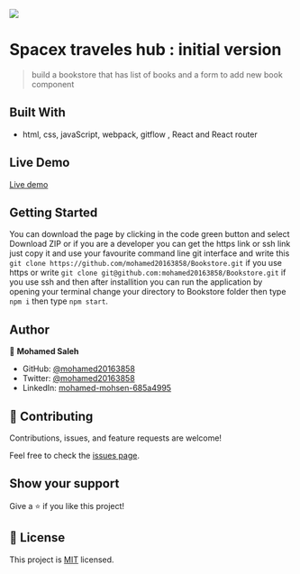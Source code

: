 ![](https://img.shields.io/badge/Microverse-blueviolet)

# Spacex traveles hub : initial version
> build a bookstore that has list of books and a form to add new book component

## Built With

- html, css, javaScript, webpack, gitflow , React and React router

## Live Demo 

[Live demo](https://mohamed20163858.github.io/Bookstore/)

## Getting Started
You can download the page by clicking in the code green button and select Download ZIP or if you are a developer 
you can get the https link or ssh link just copy it and use your favourite command line git interface and write this `git clone https://github.com/mohamed20163858/Bookstore.git` if you use https or write 
`git clone git@github.com:mohamed20163858/Bookstore.git` if you use ssh and then after installition you can run the application by opening your terminal change your directory to Bookstore folder then type `npm i` then type `npm start`. 


## Author

👤 **Mohamed Saleh**

- GitHub: [@mohamed20163858](https://github.com/mohamed20163858)
- Twitter: [@mohamed20163858](https://twitter.com/mohamed20163858)
- LinkedIn: [mohamed-mohsen-685a4995](https://www.linkedin.com/in/mohamed-mohsen-685a4995/)


## 🤝 Contributing

Contributions, issues, and feature requests are welcome!

Feel free to check the [issues page](../../issues/).

## Show your support

Give a ⭐️ if you like this project!

## 📝 License

This project is [MIT](./MIT.md) licensed.
